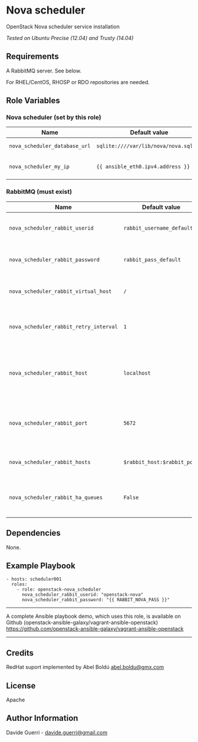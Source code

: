 Nova scheduler
=========

OpenStack Nova scheduler service installation

_Tested on Ubuntu Precise (12.04) and Trusty (14.04)_

Requirements
------------

A RabbitMQ server. See below.

For RHEL/CentOS, RHOSP or RDO repositories are needed.

Role Variables
--------------
### Nova scheduler (set by this role)

| Name | Default value | Description | Note |
|---  |---  |---  |--- |
| `nova_scheduler_database_url` | `sqlite:////var/lib/nova/nova.sqlite` | Database URI ||
| `nova_scheduler_my_ip` | `{{ ansible_eth0.ipv4.address }}` | Management IP for nova-scheduler |

### RabbitMQ (must exist)

| Name | Default value | Description | Note |
|---  |---  |---  |--- |
| `nova_scheduler_rabbit_userid` | `rabbit_username_default` | RabbitMQ username for console auth ||
| `nova_scheduler_rabbit_password` | `rabbit_pass_default` | RabbitMQ password for console auth ||
| `nova_scheduler_rabbit_virtual_host`| `/` | RabbitMQ virtual host for console auth ||
| `nova_scheduler_rabbit_retry_interval` | `1` | Frequency to retry connecting to RabbitMQ ||
| `nova_scheduler_rabbit_host` | `localhost` | The RabbitMQ broker address where a single node is used ||
| `nova_scheduler_rabbit_port` | `5672` | The RabbitMQ broker port where a single node is used ||
| `nova_scheduler_rabbit_hosts` | `$rabbit_host:$rabbit_port` | RabbitMQ HA cluster host:port pairs ||
| `nova_scheduler_rabbit_ha_queues` | `False` | Use HA queues in RabbitMQ (x-ha-policy: all) ||

Dependencies
------------

None.

Example Playbook
----------------

    - hosts: scheduler001
      roles:
        - role: openstack-nova_scheduler
          nova_scheduler_rabbit_userid: "openstack-nova"
          nova_scheduler_rabbit_password: "{{ RABBIT_NOVA_PASS }}"

---

A complete Ansible playbook demo, which uses this role, is available on Github (openstack-ansible-galaxy/vagrant-ansible-openstack) <https://github.com/openstack-ansible-galaxy/vagrant-ansible-openstack>

---

Credits
-------
RedHat suport implemented by Abel Boldú <abel.boldu@gmx.com>

License
-------

Apache

Author Information
------------------

Davide Guerri - davide.guerri@gmail.com
